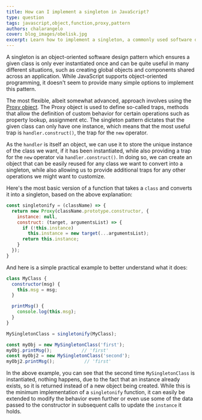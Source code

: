 ```yaml
---
title: How can I implement a singleton in JavaScript?
type: question
tags: javascript,object,function,proxy,pattern
authors: chalarangelo
cover: blog_images/obelisk.jpg
excerpt: Learn how to implement a singleton, a commonly used software design pattern, in JavaScript using the Proxy object.
---
```


A singleton is an object-oriented software design pattern which ensures a given class is only ever instantiated once and can be quite useful in many different situations, such as creating global objects and components shared across an application. While JavaScript supports object-oriented programming, it doesn't seem to provide many simple options to implement this pattern.

The most flexible, albeit somewhat advanced, approach involves using the [Proxy object](https://developer.mozilla.org/en-US/docs/Web/JavaScript/Reference/Global_Objects/Proxy). The Proxy object is used to define so-called traps, methods that allow the definition of custom behavior for certain operations such as property lookup, assignment etc. The singleton pattern dictates that the given class can only have one instance, which means that the most useful trap is `handler.construct()`, the trap for the `new` operator.

As the `handler` is itself an object, we can use it to store the unique instance of the class we want, if it has been instantiated, while also providing a trap for the `new` operator via `handler.construct()`. In doing so, we can create an object that can be easily reused for any class we want to convert into a singleton, while also allowing us to provide additional traps for any other operations we might want to customize.

Here's the most basic version of a function that takes a `class` and converts it into a singleton, based on the above explanation:

```js
const singletonify = (className) => {
  return new Proxy(className.prototype.constructor, {
    instance: null,
    construct: (target, argumentsList) => {
      if (!this.instance)
        this.instance = new target(...argumentsList);
      return this.instance;
    }
  });
}
```

And here is a simple practical example to better understand what it does:

```js
class MyClass {
  constructor(msg) {
    this.msg = msg;
  }

  printMsg() {
    console.log(this.msg);
  }
}

MySingletonClass = singletonify(MyClass);

const myObj = new MySingletonClass('first');
myObj.printMsg();           // 'first'
const myObj2 = new MySingletonClass('second');
myObj2.printMsg();           // 'first'
```

In the above example, you can see that the second time `MySingletonClass` is instantiated, nothing happens, due to the fact that an instance already exists, so it is returned instead of a new object being created. While this is the minimum implementation of a `singletonify` function, it can easily be extended to modify the behavior even further or even use some of the data passed to the constructor in subsequent calls to update the `instance` it holds.

